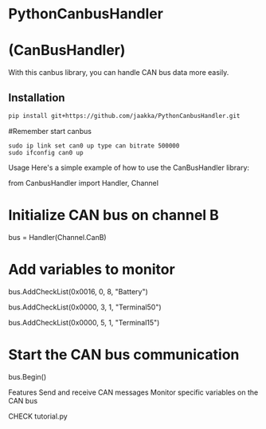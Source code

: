 # PythonCanbusHandler
# (CanBusHandler)

With this canbus library, you can handle CAN bus data more easily.

## Installation

```bash
pip install git+https://github.com/jaakka/PythonCanbusHandler.git

```
#Remember start canbus
```
sudo ip link set can0 up type can bitrate 500000
sudo ifconfig can0 up
```

Usage
Here's a simple example of how to use the CanBusHandler library:

from CanbusHandler import Handler, Channel

# Initialize CAN bus on channel B
bus = Handler(Channel.CanB)

# Add variables to monitor
bus.AddCheckList(0x0016, 0, 8, "Battery")

bus.AddCheckList(0x0000, 3, 1, "Terminal50")

bus.AddCheckList(0x0000, 5, 1, "Terminal15")

# Start the CAN bus communication
bus.Begin()

Features
Send and receive CAN messages
Monitor specific variables on the CAN bus

CHECK tutorial.py
